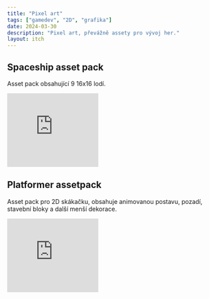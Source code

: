 ```yaml
---
title: "Pixel art"
tags: ["gamedev", "2D", "grafika"]
date: 2024-03-30
description: "Pixel art, převážně assety pro vývoj her."
layout: itch
---
```

## Spaceship asset pack
Asset pack obsahující 9 16x16 lodí. 
<iframe frameborder="0" title="spaceship sprites na itch.io" src="https://itch.io/embed/1839661?border_width=3&amp;dark=true" width="212" height="171"><a href="https://lowich.itch.io/free-spaceship-sprites">Spaceship sprites by Lowich</a></iframe>

## Platformer assetpack
Asset pack pro 2D skákačku, obsahuje animovanou postavu, pozadí, stavební bloky a další menší dekorace.
<iframe frameborder="0" title="Slime platformer na itch.io" src="https://itch.io/embed/2007821?linkback=true&amp;border_width=3&amp;dark=true" width="212" height="171"><a href="https://lowich.itch.io/slime-platformer-tileset">Slime platformer tileset by Lowich</a></iframe>
